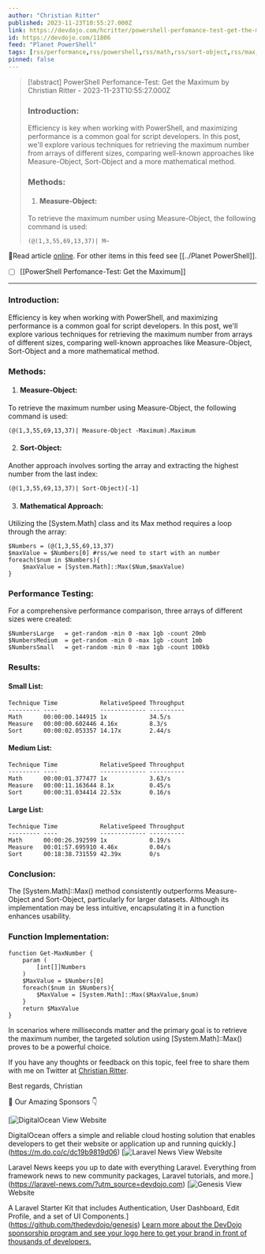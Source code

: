 ```yaml
---
author: "Christian Ritter"
published: 2023-11-23T10:55:27.000Z
link: https://devdojo.com/hcritter/powershell-perfomance-test-get-the-maximum
id: https://devdojo.com/11806
feed: "Planet PowerShell"
tags: [rss/performance,rss/powershell,rss/math,rss/sort-object,rss/max,rss/maximum,rss/measure-object]
pinned: false
---
```

> [!abstract] PowerShell Perfomance-Test: Get the Maximum by Christian Ritter - 2023-11-23T10:55:27.000Z
> ### Introduction:
> 
> Efficiency is key when working with PowerShell, and maximizing performance is a common goal for script developers. In this post, we'll explore various techniques for retrieving the maximum number from arrays of different sizes, comparing well-known approaches like Measure-Object, Sort-Object and a more mathematical method.
> 
> ### Methods:
> 
> 1. #### Measure-Object:
>     
> 
> To retrieve the maximum number using Measure-Object, the following command is used:
> 
> ```
> (@(1,3,55,69,13,37)| M⋯

🔗Read article [online](https://devdojo.com/hcritter/powershell-perfomance-test-get-the-maximum). For other items in this feed see [[../Planet PowerShell]].

- [ ] [[PowerShell Perfomance-Test꞉ Get the Maximum]]
- - -
### Introduction:

Efficiency is key when working with PowerShell, and maximizing performance is a common goal for script developers. In this post, we'll explore various techniques for retrieving the maximum number from arrays of different sizes, comparing well-known approaches like Measure-Object, Sort-Object and a more mathematical method.

### Methods:

1. #### Measure-Object:
    

To retrieve the maximum number using Measure-Object, the following command is used:

```
(@(1,3,55,69,13,37)| Measure-Object -Maximum).Maximum 
```

2. #### Sort-Object:
    

Another approach involves sorting the array and extracting the highest number from the last index:

```
(@(1,3,55,69,13,37)| Sort-Object)[-1]
```

3. #### Mathematical Approach:
    

Utilizing the [System.Math] class and its Max method requires a loop through the array:

```
$Numbers = (@(1,3,55,69,13,37)
$maxValue = $Numbers[0] #rss/we need to start with an number
foreach($num in $Numbers){
    $maxValue = [System.Math]::Max($Num,$maxValue)
}
```

### Performance Testing:

For a comprehensive performance comparison, three arrays of different sizes were created:

```
$NumbersLarge   = get-random -min 0 -max 1gb -count 20mb
$NumbersMedium  = get-random -min 0 -max 1gb -count 1mb
$NumbersSmall   = get-random -min 0 -max 1gb -count 100kb
```

### Results:

#### Small List:

```
Technique Time            RelativeSpeed Throughput
--------- ----            ------------- ----------
Math      00:00:00.144915 1x            34.5/s
Measure   00:00:00.602446 4.16x         8.3/s
Sort      00:00:02.053357 14.17x        2.44/s
```

#### Medium List:

```
Technique Time            RelativeSpeed Throughput
--------- ----            ------------- ----------
Math      00:00:01.377477 1x            3.63/s
Measure   00:00:11.163644 8.1x          0.45/s
Sort      00:00:31.034414 22.53x        0.16/s
```

#### Large List:

```
Technique Time            RelativeSpeed Throughput
--------- ----            ------------- ----------
Math      00:00:26.392599 1x            0.19/s
Measure   00:01:57.695910 4.46x         0.04/s
Sort      00:18:38.731559 42.39x        0/s
```

### Conclusion:

The [System.Math]::Max() method consistently outperforms Measure-Object and Sort-Object, particularly for larger datasets. Although its implementation may be less intuitive, encapsulating it in a function enhances usability.

### Function Implementation:

```
function Get-MaxNumber {
    param (
        [int[]]Numbers
    )
    $MaxValue = $Numbers[0]
    foreach($num in $Numbers){
        $MaxValue = [System.Math]::Max($MaxValue,$num)
    }
    return $MaxValue
}
```

In scenarios where milliseconds matter and the primary goal is to retrieve the maximum number, the targeted solution using [System.Math]::Max() proves to be a powerful choice.

If you have any thoughts or feedback on this topic, feel free to share them with me on Twitter at [Christian Ritter](https://twitter.com/blackboxcoder/).

Best regards, Christian

🤩 Our Amazing Sponsors 👇

 [![DigitalOcean](https://cdn.devdojo.com/sponsors/digital-ocean.svg) View Website

DigitalOcean offers a simple and reliable cloud hosting solution that enables developers to get their website or application up and running quickly.](https://m.do.co/c/dc19b9819d06) [![Laravel News](https://cdn.devdojo.com/sponsors/laravel-news.svg?image=laravel-news) View Website

Laravel News keeps you up to date with everything Laravel. Everything from framework news to new community packages, Laravel tutorials, and more.](https://laravel-news.com/?utm_source=devdojo.com) [![Genesis](https://cdn.devdojo.com/sponsors/genesis.svg) View Website

A Laravel Starter Kit that includes Authentication, User Dashboard, Edit Profile, and a set of UI Components.](https://github.com/thedevdojo/genesis) [Learn more about the DevDojo sponsorship program and see your logo here to get your brand in front of thousands of developers.](/sponsorship)
